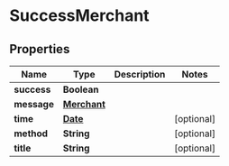 
# SuccessMerchant

## Properties
Name | Type | Description | Notes
------------ | ------------- | ------------- | -------------
**success** | **Boolean** |  | 
**message** | [**Merchant**](Merchant.md) |  | 
**time** | [**Date**](Date.md) |  |  [optional]
**method** | **String** |  |  [optional]
**title** | **String** |  |  [optional]



